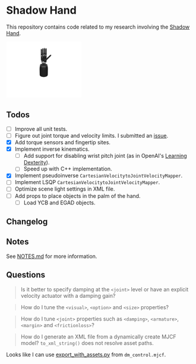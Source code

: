# Shadow Hand

This repository contains code related to my research involving the [Shadow Hand](https://www.shadowrobot.com/).

<img src="./assets/teaser.gif" width="40%"/>

## Todos

- [ ] Improve all unit tests.
- [ ] Figure out joint torque and velocity limits. I submitted an [issue](https://github.com/shadow-robot/sr_core/issues/206).
- [x] Add torque sensors and fingertip sites.
- [x] Implement inverse kinematics.
    - [ ] Add support for disabling wrist pitch joint (as in OpenAI's [Learning Dexterity](https://arxiv.org/abs/1808.00177)).
    - [ ] Speed up with C++ implementation.
- [x] Implement pseudoinverse `CartesianVelocitytoJointVelocityMapper`.
- [ ] Implement LSQP `CartesianVelocitytoJointVelocityMapper`.
- [ ] Optimize scene light settings in XML file.
- [ ] Add props to place objects in the palm of the hand.
    - [ ] Load YCB and EGAD objects.

## Changelog

## Notes

See [NOTES.md](NOTES.md) for more information.

## Questions

> Is it better to specify damping at the `<joint>` level or have an explicit velocity actuator with a damping gain?

> How do I tune the `<visual>`, `<option>` and `<size>` properties?

> How do I tune `<joint>` properties such as `<damping>`, `<armature>`, `<margin>` and `<frictionloss>`?

> How do I generate an XML file from a dynamically create MJCF model? `to_xml_string()` does not resolve asset paths.

Looks like I can use [export_with_assets.py](https://github.com/deepmind/dm_control/blob/master/dm_control/mjcf/export_with_assets.py) from `dm_control.mjcf`.
